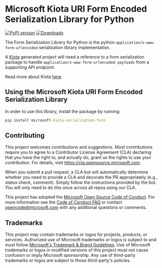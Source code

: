 # Microsoft Kiota URI Form Encoded Serialization Library for Python

[![PyPI version](https://badge.fury.io/py/microsoft-kiota-serialization-form.svg)](https://badge.fury.io/py/microsoft-kiota-serialization-form)
[![Downloads](https://pepy.tech/badge/microsoft-kiota-serialization-form)](https://pepy.tech/project/microsoft-kiota-serialization-form)

The Form Serialization Library for Python is the python `application/x-www-form-urlencoded` serialization library implementation.

A [Kiota](https://github.com/microsoft/kiota) generated project will need a reference to a form serialization package to handle `application/x-www-form-urlencoded payloads` from a supporting API endpoint.

Read more about Kiota [here](https://github.com/microsoft/kiota/blob/main/README.md).

## Using the Microsoft Kiota URI Form Encoded Serialization Library

In order to use this library, install the package by running:

```cmd
pip install microsoft-kiota-serialization-form
```

## Contributing

This project welcomes contributions and suggestions.  Most contributions require you to agree to a
Contributor License Agreement (CLA) declaring that you have the right to, and actually do, grant us
the rights to use your contribution. For details, visit <https://cla.opensource.microsoft.com>.

When you submit a pull request, a CLA bot will automatically determine whether you need to provide
a CLA and decorate the PR appropriately (e.g., status check, comment). Simply follow the instructions
provided by the bot. You will only need to do this once across all repos using our CLA.

This project has adopted the [Microsoft Open Source Code of Conduct](https://opensource.microsoft.com/codeofconduct/).
For more information see the [Code of Conduct FAQ](https://opensource.microsoft.com/codeofconduct/faq/) or
contact [opencode@microsoft.com](mailto:opencode@microsoft.com) with any additional questions or comments.

## Trademarks

This project may contain trademarks or logos for projects, products, or services. Authorized use of Microsoft
trademarks or logos is subject to and must follow
[Microsoft's Trademark & Brand Guidelines](https://www.microsoft.com/en-us/legal/intellectualproperty/trademarks/usage/general).
Use of Microsoft trademarks or logos in modified versions of this project must not cause confusion or imply Microsoft sponsorship.
Any use of third-party trademarks or logos are subject to those third-party's policies.
